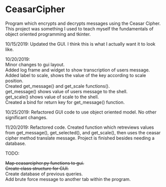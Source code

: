 # CeasarCipher
Program which encrypts and decrypts messages using the Ceasar Cipher. This project was something I used to teach myself the fundamentals of object oriented programming and tkinter.

10/15/2019: Updated the GUI. I think this is what I actually want it to look like.

10/20/2019:  
Minor changes to gui layout.  
Added log frame and widget to show transcription of users message.  
Added label to scale, shows the value of the key according to scale position.  
Created get_message() and get_scale functions().  
get_message() shows value of users message to the shell.  
get_scale() shows value of scale to the shell.  
Created a bind for return key for get_message() function. 

10/25/2019:
Refactored GUI code to use object oriented model. No other significant changes.

11/20/2019:
Refactored code.
Created function which retreviews values from get_message(), get_selected(), and get_scale(), then uses the ceasar cipher method translate message. Project is finished besides needing a database.

TODO:

~~Map ceasarcipher.py functions to gui.~~  
~~Create class structure for GUI.~~   
Create database of previous queries.    
Add brute force message to another tab within the program.    
